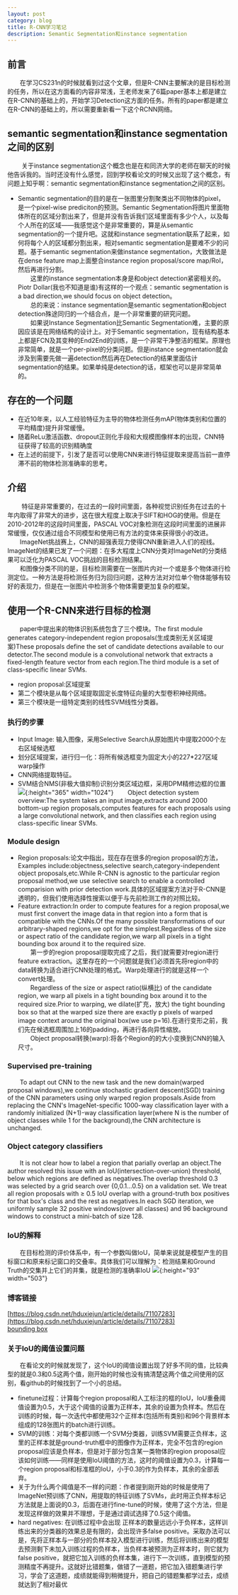 ```yaml
---
layout: post
category: blog
title: R-CNN学习笔记
description: Semantic Segmentation和instance segmentation
---
```


## 前言
　　在学习CS231n的时候就看到过这个文章，但是R-CNN主要解决的是目标检测的任务，所以在这方面看的内容非常浅，王老师发来了6篇paper基本上都是建立在R-CNN的基础上的，开始学习Detection这方面的任务。所有的paper都是建立在R-CNN的基础上的，所以需要重新看一下这个RCNN网络。

## semantic segmentation和instance segmentation之间的区别
　　 关于instance segmentation这个概念也是在和同济大学的老师在聊天的时候他告诉我的。当时还没有什么感觉，回到学校看论文的时候又出现了这个概念，有问题上知乎啊：semantic segmentation和instance segmentation之间的区别。
- Semantic segmentation的目的是在一张图里分割聚类出不同物体的pixel，是一个pixel-wise prediciton的预测。Semantic Segmentation将图片里面物体所在的区域分割出来了，但是并没有告诉我们区域里面有多少个人，以及每个人所在的区域——我感觉这个是非常重要的，算是从semantic segmentation的一个提升吧。这就和instance segmentation联系了起来，如何将每个人的区域都分割出来，相对semantic segmentation是要难不少的问题。基于semantic segmentation来做instance segmentation，大致做法是在dense feature map上面整合instance region proposal/score map/RoI，然后再进行分割。<br>
　　这里的instance segmentation本身是和object detection紧密相关的。Piotr Dollar(我也不知道是谁)有这样的一个观点：semantic segmentation is a bad direction,we should focus on object detection。<br>
　　总的来说：instance segmentation是semantic segmentation和object detection殊途同归的一个结合点，是一个非常重要的研究问题。<br>
　　如果说Instance Segmentation比Semantic Segmentation难，主要的原因应该是在网络结构的设计上。对于Semantic segmentation，现有结构基本上都是FCN及其变种的End2End的训练，是一个非常干净整洁的框架。原理也非常简单，就是一个per-pixel的分类问题。但是instance segmentation就会涉及到需要先做一遍detection然后再在Detection的结果里面估计segmentation的结果。如果单纯是detection的话，框架也可以是非常简单的。

## 存在的一个问题
- 在近10年来，以人工经验特征为主导的物体检测任务mAP(物体类别和位置的平均精度)提升非常缓慢。
- 随着ReLu激活函数、dropout正则化手段和大规模图像样本的出现，CNN特征获得了较高的识别精确度
- 在上述的前提下，引发了是否可以使用CNN来进行特征提取来提高当前一直停滞不前的物体检测准确率的思考。

## 介绍
　　 特征是非常重要的，在过去的一段时间里面，各种视觉识别任务在过去的十年内取得了非常大的进步，这在很大程度上取决于SIFT和HOG的使用。但是在2010-2012年的这段时间里面，PASCAL VOC对象检测在这段时间里面的进展非常缓慢，仅仅通过组合不同模型和使用已有方法的变体来获得很小的改进。<br>
　　ImageNet挑战赛上，CNN的超强表现力使得CNN重新进入人们的视线。ImageNet的结果已发了一个问题：在多大程度上CNN分类对ImageNet的分类结果可以泛化为PASCAL VOC挑战的目标检测结果。<br>
　　和图像分类不同的是，目标检测需要在一张图片内对一个或是多个物体进行检测定位。一种方法是将检测任务归为回归问题，这种方法对对位单个物体能够有较好的表现力，但是在一张图片中检测多个物体需要更加复杂的框架。

## 使用一个R-CNN来进行目标的检测
　　paper中提出来的物体识别系统包含了三个模块。The first module generates category-independent region proposals(生成类别无关区域提案)These proposals define the set of candidate detections available to our detector.The second module is a convolutional network that extracts a fixed-length feature vector from each region.The third module is a set of class-specific linear SVMs.<br>
- region proposal:区域提案
- 第二个模块是从每个区域提取固定长度特征向量的大型卷积神经网络。
- 第三个模块是一组特定类别的线性SVM线性分类器。

### 执行的步骤
- Input Image: 输入图像，采用Selective Search从原始图片中提取2000个左右区域候选框
- 划分区域提案，进行归一化：将所有候选框变为固定大小的227*227区域 warp操作
- CNN网络提取特征。
- SVM结合NMS(非极大值抑制)识别分类区域边框，采用DPM精修边框的位置
![](/downloads/R-CNN.png){:height="365" width="1024"}
　　Object detection system overview:The system takes an input image,extracts around 2000 bottom-up region proposals,computes features for each proposals using a large convolutional network, and then classifies each region using class-specific linear SVMs.

### Module design
- Region proposals:论文中指出，现在存在很多的region proposal的方法，Examples include:objectness,selective search,category-independent object proposals,etc.While R-CNN is agnostic to the particular region proposal method,we use selective search to enable a controlled comparision with prior detection work.具体的区域提案方法对于R-CNN是透明的，但我们使用选择性搜索以便于与先前检测工作的对照比较。
- Feature extraction:In order to compute features for a region proposal,we must first convert the image data in that region into a form that is compatible with the CNNs.Of the many possible transformations of our arbitrary-shaped regions,we opt for the simplest.Regardless of the size or aspect ratio of the candidate region,we warp all pixels in a tight bounding box around it to the required size.<br>
　　第一步的region proposal提取完成了之后，我们就需要对region进行feature extraction。这里存在的一个问题就是我们必须首先将region中的data转换为适合进行CNN处理的格式。Warp处理进行的就是这样一个convert处理。<br>
　　Regardless of the size or aspect ratio(纵横比) of the candidate region, we warp all pixels in a tight bounding box around it to the required size.Prior to warping, we dilate(扩充，放大) the tight bounding box so that at the warped size there are exactly p pixels of warped image context around the original box(we use p=16).在进行变形之前，我们先在候选框周围加上16的padding，再进行各向异性缩放。<br>
　　Object proposal转换(warp):将各个Region的的大小变换到CNN的输入尺寸。

### Supervised pre-training
　　To adapt out CNN to the new task and the new domain(warped proposal windows),we continue stochastic gradient descent(SGD) training of the CNN parameters using only warped region proposals.Aside from replacing the CNN's ImageNet-specific 1000-way classification layer with a randomly initialized (N+1)-way classification layer(where N is the number of object classes while 1 for the background),the CNN architecture is unchanged.

### Object category classifiers
　　It is not clear how to label a region that parially overlap an object.The author resolved this issue with an IoU(intersection-over-union) threshold, below which regions are defined as negatives.The overlap threshold 0.3 was selected by a grid search over {0,0.1...0.5} on a validation set. We treat all region proposals with ≥ 0.5 IoU overlap with a ground-truth box positives for that box's class and the rest as negatives.In each SGD iteration, we uniformly sample 32 positive windows(over all classes) and 96 background windows to construct a mini-batch of size 128.

### IoU的解释
　　在目标检测的评价体系中，有一个参数叫做IoU，简单来说就是模型产生的目标窗口和原来标记窗口的交叠率。具体我们可以理解为：检测结果和Ground Truth的交集并上它们的并集，就是检测的准确率IoU
![](/downloads/IoU.png){:height="93" width="503"}

### 博客链接
[https://blog.csdn.net/hduxiejun/article/details/71107283](https://blog.csdn.net/hduxiejun/article/details/71107283)<br>
[bounding box](https://blog.csdn.net/v1_vivian/article/details/80292569)

### 关于IoU的阈值设置问题
　　在看论文的时候就发现了，这个IoU的阈值设置出现了好多不同的值，比较典型的就是0.3和0.5这两个值，刚开始的时候也没有搞清楚这两个值之间使用的区别，看github的时候找到了一个小的总结。
- finetune过程：计算每个region proposal和人工标注的框的IoU，IoU重叠阈值设置为0.5，大于这个阈值的设置为正样本，其余的设置为负样本。然后在训练的时候，每一次迭代中都使用32个正样本(包括所有类别)和96个背景样本组成的128张图片的batch进行训练。
- SVM的训练：对每个类都训练一个SVM分类器，训练SVM需要正负样本，这里的正样本就是ground-truth框中的图像作为正样本，完全不包含的region proposal应该是负样本，但是对于部分包含某一类物体的region proposal应该如何训练——同样是使用IoU阈值的方法，这时的阈值设置为0.3，计算每一个region proposal和标准框的IoU，小于0.3的作为负样本，其余的全部丢弃。
- 关于为什么两个阈值是不一样的问题：作者提到刚开始的时候是使用了ImageNet预训练了CNN，用提取的特征训练了SVMs，此时用正负样本标记方法就是上面说的0.3，后面在进行fine-tune的时候，使用了这个方法，但是发现这样做的效果并不理想，于是通过调试选择了0.5这个阈值。
- hard negatives: 在训练过程中会出现 正样本的数量远远小于负样本，这样训练出来的分类器的效果总是有限的，会出现许多false positive。采取办法可以是，先将正样本与一部分的负样本投入模型进行训练，然后将训练出来的模型去预测剩下未加入训练过程的负样本，当负样本被预测为正样本时，则它就为false positive，就把它加入训练的负样本集，进行下一次训练，直到模型的预测精度不再提升。这就好比错题集，做错了一道题，把它加入错题集进行学习，学会了这道题，成绩就能得到稍微提升，把自己的错题集都学过去，成绩就达到了相对最优